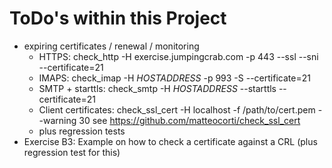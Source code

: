 # ToDo's within this Project

   * expiring certificates / renewal / monitoring
       * HTTPS: check_http -H exercise.jumpingcrab.com -p 443 --ssl --sni --certificate=21
       * IMAPS: check_imap -H $HOSTADDRESS$ -p 993 -S --certificate=21
       * SMTP + starttls: check_smtp -H $HOSTADDRESS$ --starttls --certificate=21
       * Client certificates: check_ssl_cert -H localhost -f /path/to/cert.pem --warning 30
         see https://github.com/matteocorti/check_ssl_cert
       * plus regression tests
   * Exercise B3: Example on how to check a certificate against a CRL (plus regression test for this)
